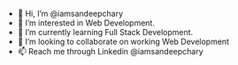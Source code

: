 - 👋 Hi, I’m @iamsandeepchary
- 👀 I’m interested in  Web Development.
- 🌱 I’m currently learning Full Stack Development.
- 💞️ I’m looking to collaborate on working Web Development
- 📫 Reach me through Linkedin @iamsandeepchary

<!---
iamsandeepchary/iamsandeepchary is a ✨ special ✨ repository because its `README.md` (this file) appears on your GitHub profile.
You can click the Preview link to take a look at your changes.
--->
